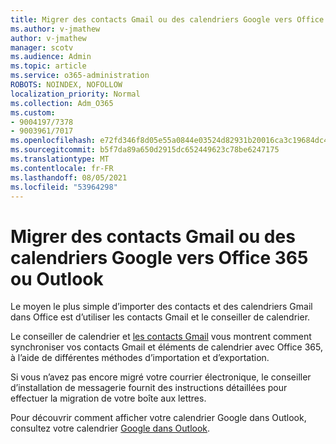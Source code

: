 ```yaml
---
title: Migrer des contacts Gmail ou des calendriers Google vers Office 365 ou Outlook
ms.author: v-jmathew
author: v-jmathew
manager: scotv
ms.audience: Admin
ms.topic: article
ms.service: o365-administration
ROBOTS: NOINDEX, NOFOLLOW
localization_priority: Normal
ms.collection: Adm_O365
ms.custom:
- 9004197/7378
- 9003961/7017
ms.openlocfilehash: e72fd346f8d05e55a0844e03524d82931b20016ca3c19684dc4cd12f3df621a3
ms.sourcegitcommit: b5f7da89a650d2915dc652449623c78be6247175
ms.translationtype: MT
ms.contentlocale: fr-FR
ms.lasthandoff: 08/05/2021
ms.locfileid: "53964298"
---
```

# <a name="migrate-gmail-contacts-or-google-calendars-to-office-365-or-outlook"></a>Migrer des contacts Gmail ou des calendriers Google vers Office 365 ou Outlook

Le moyen le plus simple d’importer des contacts et des calendriers Gmail dans Office est d’utiliser les contacts Gmail et le conseiller de calendrier.

Le conseiller de calendrier et [les contacts Gmail](https://go.microsoft.com/fwlink/?linkid=2134386) vous montrent comment synchroniser vos contacts Gmail et éléments de calendrier avec Office 365, à l’aide de différentes méthodes d’importation et d’exportation.

Si vous n’avez pas encore [](https://go.microsoft.com/fwlink/?linkid=2133951) migré votre courrier électronique, le conseiller d’installation de messagerie fournit des instructions détaillées pour effectuer la migration de votre boîte aux lettres.

Pour découvrir comment afficher votre calendrier Google dans Outlook, consultez votre calendrier [Google dans Outlook](https://go.microsoft.com/fwlink/?linkid=2083939).
